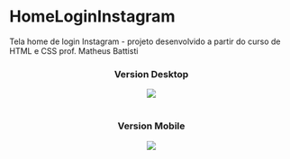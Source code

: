 # HomeLoginInstagram
Tela home de login Instagram - projeto desenvolvido a partir do curso de HTML e CSS prof. Matheus Battisti

<div align=center >
<h3>Version Desktop</h3>
<img src="https://user-images.githubusercontent.com/63200871/156896260-919f8eab-9036-4a92-ade6-8d67c73a83b8.png">
<br><br>
<h3>Version Mobile</h3>
<img src="https://user-images.githubusercontent.com/63200871/156896431-aa42f91f-1292-4dee-846f-5351251ba7ad.png">
  
 </div>
